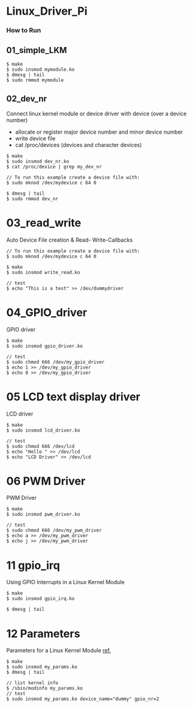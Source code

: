 # Linux_Driver_Pi

### How to Run

## 01_simple_LKM
```
$ make
$ sudo insmod mymodule.ko
$ dmesg | tail 
$ sudo rmmod mymodule
```

## 02_dev_nr
Connect linux kernel module or device driver with device (over a device number)

- allocate or register major device number and minor device number
- write device file
- cat /proc/devices (devices and character devices)
```
$ make
$ sudo insmod dev_nr.ko
$ cat /proc/device | grep my_dev_nr

// To run this example create a device file with:
$ sudo mknod /dev/mydevice c 64 0

$ dmesg | tail 
$ sudo rmmod dev_nr
```

# 03_read_write
Auto Device File creation & Read- Write-Callbacks
```
// To run this example create a device file with:
$ sudo mknod /dev/mydevice c 64 0

$ make
$ sudo insmod write_read.ko

// test
$ echo "This is a test" >> /dev/dummydriver
```

# 04_GPIO_driver
GPIO driver
```
$ make
$ sudo insmod gpio_driver.ko

// test
$ sudo chmod 666 /dev/my_gpio_driver
$ echo 1 >> /dev/my_gpio_driver
$ echo 0 >> /dev/my_gpio_driver
```

# 05 LCD text display driver
LCD driver
```
$ make
$ sudo insmod lcd_driver.ko

// test
$ sudo chmod 666 /dev/lcd
$ echo "Hello " >> /dev/lcd
$ echo "LCD Driver" >> /dev/lcd
```

# 06 PWM Driver
PWM Driver
```
$ make
$ sudo insmod pwm_driver.ko

// test
$ sudo chmod 666 /dev/my_pwm_driver
$ echo a >> /dev/my_pwm_driver
$ echo j >> /dev/my_pwm_driver
```

# 11 gpio_irq
Using GPIO Interrupts in a Linux Kernel Module
```
$ make
$ sudo insmod gpio_irq.ko

$ dmesg | tail 
```

# 12 Parameters
Parameters for a Linux Kernel Module [ref.](http://www.makelinux.net/ldd3/chp-2-sect-8.shtml)

```
$ make
$ sudo insmod my_params.ko
$ dmesg | tail

// list kernel info
$ /sbin/modinfo my_params.ko
// test
$ sudo insmod my_params.ko device_name="dummy" gpio_nr=2
```
